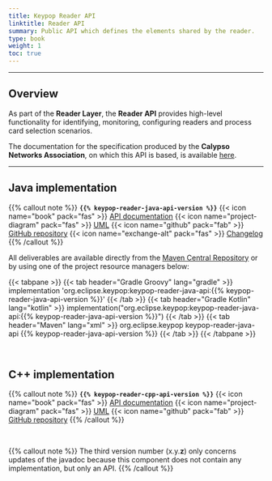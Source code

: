 ```yaml
---
title: Keypop Reader API
linktitle: Reader API
summary: Public API which defines the elements shared by the reader.
type: book
weight: 1
toc: true
---
```


---
## Overview

As part of the **Reader Layer**, the **Reader API** provides high-level functionality for identifying, monitoring, 
configuring readers and process card selection scenarios.

The documentation for the specification produced by the **Calypso Networks Association**, on which this API is based, 
is available [here](https://terminal-api.calypsonet.org/apis/calypsonet-terminal-reader-api/).

--- 

## Java implementation
{{% callout note %}}
**`{{% keypop-reader-java-api-version %}}`**
<span class="component-metadata">{{< icon name="book" pack="fas" >}} [API documentation](https://eclipse-keypop.github.io/keypop-reader-java-api/)</span>
<span class="component-metadata">{{< icon name="project-diagram" pack="fas" >}} [UML](https://calypsonet.github.io/calypsonet-terminal-reader-uml-api/)</span>
<span class="component-metadata">{{< icon name="github" pack="fab" >}} [GitHub repository](https://github.com/eclipse-keypop/keypop-reader-java-api/)</span>
<span class="component-metadata">{{< icon name="exchange-alt" pack="fas" >}} [Changelog](https://github.com/eclipse-keypop/keypop-reader-java-api/blob/main/CHANGELOG.md)</span>
{{% /callout %}}

All deliverables are available directly from the [Maven Central Repository](https://central.sonatype.com/search?q=keypop-reader-java-api) or by using one of the project resource managers below:

{{< tabpane >}}
{{< tab header="Gradle Groovy" lang="gradle" >}}
implementation 'org.eclipse.keypop:keypop-reader-java-api:{{% keypop-reader-java-api-version %}}'
{{< /tab >}}
{{< tab header="Gradle Kotlin" lang="kotlin" >}}
implementation("org.eclipse.keypop:keypop-reader-java-api:{{% keypop-reader-java-api-version %}}")
{{< /tab >}}
{{< tab header="Maven" lang="xml" >}}
<dependency>
  <groupId>org.eclipse.keypop</groupId>
  <artifactId>keypop-reader-java-api</artifactId>
  <version>{{% keypop-reader-java-api-version %}}</version>
</dependency>
{{< /tab >}}
{{< /tabpane >}}

<br>

## C++ implementation
{{% callout note %}}
**`{{% keypop-reader-cpp-api-version %}}`**
<span class="component-metadata">{{< icon name="book" pack="fas" >}} [API documentation](https://eclipse-keypop.github.io/keypop-reader-cpp-api/)</span>
<span class="component-metadata">{{< icon name="project-diagram" pack="fas" >}} [UML](https://calypsonet.github.io/calypsonet-terminal-reader-uml-api/)</span>
<span class="component-metadata">{{< icon name="github" pack="fab" >}} [GitHub repository](https://github.com/eclipse-keypop/keypop-reader-cpp-api/)</span>
{{% /callout %}}

<br>

{{% callout note %}}
The third version number (x.y.**z**) only concerns updates of the javadoc because this component does not contain any
implementation, but only an API.
{{% /callout %}}